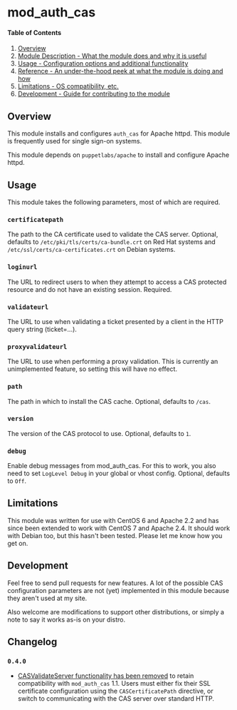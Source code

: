 # mod_auth_cas

#### Table of Contents

1. [Overview](#overview)
2. [Module Description - What the module does and why it is useful](#module-description)
3. [Usage - Configuration options and additional functionality](#usage)
4. [Reference - An under-the-hood peek at what the module is doing and how](#reference)
5. [Limitations - OS compatibility, etc.](#limitations)
6. [Development - Guide for contributing to the module](#development)

## Overview

This module installs and configures `auth_cas` for Apache httpd. This module is
frequently used for single sign-on systems.

This module depends on `puppetlabs/apache` to install and configure Apache httpd.

## Usage

This module takes the following parameters, most of which are required.

### `certificatepath`

The path to the CA certificate used to validate the CAS server. Optional, defaults
to `/etc/pki/tls/certs/ca-bundle.crt` on Red Hat systems and `/etc/ssl/certs/ca-certificates.crt`
on Debian systems.

### `loginurl`

The URL to redirect users to when they attempt to access a CAS
protected resource and do not have an existing session. Required.

### `validateurl`

The URL to use when validating a ticket presented by a client in
the HTTP query string (ticket=...).

### `proxyvalidateurl`

The URL to use when performing a proxy validation. This is currently
an unimplemented feature, so setting this will have no effect.

### `path`

The path in which to install the CAS cache. Optional, defaults to `/cas`.

### `version`

The version of the CAS protocol to use. Optional, defaults to `1`.

### `debug`

Enable debug messages from mod_auth_cas. For this to work, you also need
to set `LogLevel Debug` in your global or vhost config. Optional,
defaults to `Off`.

## Limitations

This module was written for use with CentOS 6 and Apache 2.2 and has since
been extended to work with CentOS 7 and Apache 2.4. It should work with
Debian too, but this hasn't been tested. Please let me know how you get on.

## Development

Feel free to send pull requests for new features. A lot of the possible CAS
configuration parameters are not (yet) implemented in this module because
they aren't used at my site.

Also welcome are modifications to support other distributions, or simply
a note to say it works as-is on your distro.

## Changelog

### `0.4.0`

  * [CASValidateServer functionality has been removed](https://github.com/Jasig/mod_auth_cas/commit/1b1032c230a3ddf9db9004326bd4d075ab602c0e) to retain compatibility with `mod_auth_cas` 1.1. Users must either fix their SSL certificate configuration using the `CASCertificatePath` directive, or switch to communicating with the CAS server over standard HTTP.
